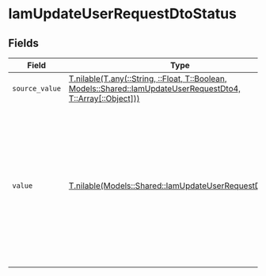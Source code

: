 # IamUpdateUserRequestDtoStatus


## Fields

| Field                                                                                                                                                                      | Type                                                                                                                                                                       | Required                                                                                                                                                                   | Description                                                                                                                                                                | Example                                                                                                                                                                    |
| -------------------------------------------------------------------------------------------------------------------------------------------------------------------------- | -------------------------------------------------------------------------------------------------------------------------------------------------------------------------- | -------------------------------------------------------------------------------------------------------------------------------------------------------------------------- | -------------------------------------------------------------------------------------------------------------------------------------------------------------------------- | -------------------------------------------------------------------------------------------------------------------------------------------------------------------------- |
| `source_value`                                                                                                                                                             | [T.nilable(T.any(::String, ::Float, T::Boolean, Models::Shared::IamUpdateUserRequestDto4, T::Array[::Object]))](../../models/shared/iamupdateuserrequestdtosourcevalue.md) | :heavy_minus_sign:                                                                                                                                                         | N/A                                                                                                                                                                        |                                                                                                                                                                            |
| `value`                                                                                                                                                                    | [T.nilable(Models::Shared::IamUpdateUserRequestDtoValue)](../../models/shared/iamupdateuserrequestdtovalue.md)                                                             | :heavy_minus_sign:                                                                                                                                                         | The status of the user, e.g. whether the user is enabled, has been disabled (eg. by an admin), or is pending (ie: awaiting approval by the user or an admin).              | enabled                                                                                                                                                                    |